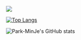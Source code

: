 <img src="https://capsule-render.vercel.app/api?type=slice&color=auto&height=200&text=Github&fontAlign=70&rotate=13&fontAlignY=25&descAlign=70.&descAlignY=44">

[![Top Langs](https://github-readme-stats.vercel.app/api/top-langs/?username=Park-MinJe&layout=compact)](https://github.com/Park-MinJe/github-readme-stats)

![Park-MinJe's GitHub stats](https://github-readme-stats.vercel.app/api?username=Park-MinJe&show_icons=true&theme=dark)

